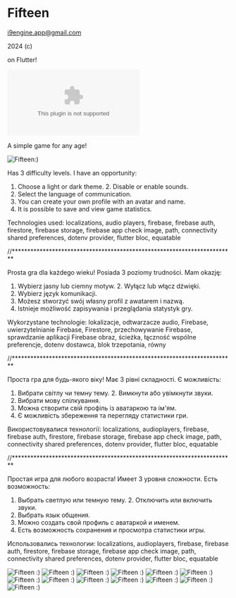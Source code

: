 # Fifteen

i9engine.app@gmail.com

2024 (c) 

on Flutter!

![Download: Fifteen APK /arm64-v8a/ ) ](Fifteen_1.0.1.5.apk)

A simple game for any age!

![Fifteen:) ](images/Fifteen_001.png)

Has 3 difficulty levels. I have an opportunity:
1. Choose a light or dark theme. 2. Disable or enable sounds.
2. Select the language of communication.
3. You can create your own profile with an avatar and name.
4. It is possible to save and view game statistics.

Technologies used:
localizations, audio players,
firebase, firebase auth, firestore, firebase storage, firebase app check
image, path, connectivity
shared preferences, dotenv
provider, flutter bloc, equatable

//************************************************************************

Prosta gra dla każdego wieku!
Posiada 3 poziomy trudności. Mam okazję:
1. Wybierz jasny lub ciemny motyw. 2. Wyłącz lub włącz dźwięki.
2. Wybierz język komunikacji.
3. Możesz stworzyć swój własny profil z awatarem i nazwą.
4. Istnieje możliwość zapisywania i przeglądania statystyk gry.

Wykorzystane technologie:
lokalizacje, odtwarzacze audio,
Firebase, uwierzytelnianie Firebase, Firestore, przechowywanie Firebase, sprawdzanie aplikacji Firebase
obraz, ścieżka, łączność
wspólne preferencje, dotenv
dostawca, blok trzepotania, równy

//************************************************************************

Проста гра для будь-якого віку!
Має 3 рівні складності. Є можливість:
1. Вибрати світлу чи темну тему. 2. Вимкнути або увімкнути звуки.
2. Вибрати мову спілкування.
3. Можна створити свій профіль із аватаркою та ім'ям.
4. Є можливість збереження та перегляду статистики гри.

Використовувалися технології:
localizations, audioplayers,
firebase, firebase auth, firestore, firebase storage, firebase app check
image, path, connectivity
shared preferences, dotenv
provider, flutter bloc, equatable

//************************************************************************

Простая игра для любого возраста!
Имеет 3 уровня сложности. Есть возможность:
1. Выбрать светлую или темную тему. 2. Отключить или включить звуки.
2. Выбрать язык общения.
3. Можно создать свой профиль с аватаркой и именем.
4. Есть возможность сохранения и просмотра статистики игры.

Использовались технологии:
localizations, audioplayers, 
firebase, firebase auth, firestore, firebase storage, firebase app check
image, path, connectivity
shared preferences, dotenv
provider, flutter bloc, equatable

![Fifteen :) ](images/Fifteen_001.png) 
![Fifteen :) ](images/Fifteen_002.png) 
![Fifteen :) ](images/Fifteen_003.png) 
![Fifteen :) ](images/Fifteen_004.png) 
![Fifteen :) ](images/Fifteen_005.png) 
![Fifteen :) ](images/Fifteen_006.png) 
![Fifteen :) ](images/Fifteen_007.png) 
![Fifteen :) ](images/Fifteen_008.png) 
![Fifteen :) ](images/Fifteen_009.png) 
![Fifteen :) ](images/Fifteen_010.png) 
![Fifteen :) ](images/Fifteen_011.png) 
![Fifteen :) ](images/Fifteen_012.png) 
![Fifteen :) ](images/Fifteen_013.png) 



   

